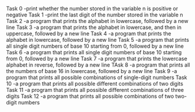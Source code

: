 Task 0 -print whether the number stored in the variable n is positive or negative
Task 1 -print the last digit of the number stored in the variable n
Task 2 -a program that prints the alphabet in lowercase, followed by a new line
Task 3 -a program that prints the alphabet in lowercase, and then in uppercase, followed by a new line
Task 4 -a program that prints the alphabet in lowercase, followed by a new line
Task 5 -a program that prints all single digit numbers of base 10 starting from 0, followed by a new line
Task 6 -a program that prints all single digit numbers of base 10 starting from 0, followed by a new line
Task 7 -a program that prints the lowercase alphabet in reverse, followed by a new line
TAsk 8 -a program that prints all the numbers of base 16 in lowercase, followed by a new line
Task 9 -a program that prints all possible combinations of single-digit numbers
Task 10 -a program that prints all possible different combinations of two digits
Task 11 -a program that prints all possible different combinations of three digits
Task 12 -a program that prints all possible combinations of two two-digit numbers
